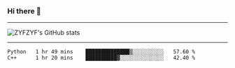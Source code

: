 ### Hi there 👋

-------

<!--

- 🔭 I’m currently working on ...
- 🌱 I’m currently learning Rust
- 👯 I’m looking to collaborate on ...
- 🤔 I’m looking for help with ...
- 💬 Ask me about ...
- 📫 How to reach me: ...
- 😄 Pronouns: ...
- ⚡ Fun fact: ...

-------
-->

![ZYFZYF's GitHub stats](https://github-readme-stats.vercel.app/api?username=ZYFZYF)


-------

<!--START_SECTION:waka-->

```text
Python   1 hr 49 mins    ██████████████▒░░░░░░░░░░   57.60 %
C++      1 hr 20 mins    ██████████▓░░░░░░░░░░░░░░   42.40 %
```

<!--END_SECTION:waka-->


